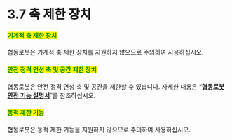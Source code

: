 ﻿# 3.7 축 제한 장치

#### <mark style="color:green;">기계적 축 제한 장치</mark>

협동로봇은 기계적 축 제한 장치를 지원하지 않으므로 주의하여 사용하십시오.

#### <mark style="color:green;">안전 정격 연성 축 및 공간 제한 장치</mark>

협동로봇은 안전 정격 연성 축 및 공간을 제한할 수 있습니다. 자세한 내용은 “[**협동로봇 안전 기능 설명서**](https://hyundai-robotics.gitbook.io/cobot-safety-function/)”를 참조하십시오.

#### <mark style="color:green;">동적 제한 기능</mark>

협동로봇은 동적 제한 기능을 지원하지 않으므로 주의하여 사용하십시오.
